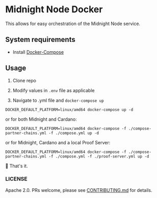# Midnight Node Docker

This allows for easy orchestration of the Midnight Node service.

## System requirements

- Install [Docker-Compose](https://docs.docker.com/compose/install/)

## Usage

1. Clone repo

3. Modify values in `.env` file as applicable 

2. Navigate to .yml file and `docker-compose up`

```shell
DOCKER_DEFAULT_PLATFORM=linux/amd64 docker-compose up -d
```

or for both Midnight and Cardano:

```shell
DOCKER_DEFAULT_PLATFORM=linux/amd64 docker-compose -f ./compose-partner-chains.yml -f ./compose.yml up -d
```

or for Midnight, Cardano and a local Proof Server:

```shell
DOCKER_DEFAULT_PLATFORM=linux/amd64 docker-compose -f ./compose-partner-chains.yml -f ./compose.yml -f ./proof-server.yml up -d
```

🚀 That's it.

### LICENSE

Apache 2.0. PRs welcome, please see [CONTRIBUTING.md](CONTRIBUTING.md) for details.
